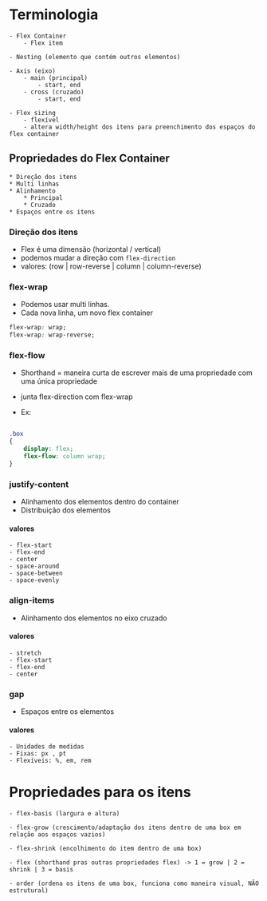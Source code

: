 
# Terminologia

    - Flex Container
        - Flex item

    - Nesting (elemento que contém outros elementos)

    - Axis (eixo)
        - main (principal)
            - start, end
        - cross (cruzado)
            - start, end

    - Flex sizing
        - flexível
        - altera width/height dos itens para preenchimento dos espaços do flex container



## Propriedades do Flex Container

    * Direção dos itens
    * Multi linhas
    * Alinhamento
        * Principal
        * Cruzado
    * Espaços entre os itens


### Direção dos itens

- Flex é uma dimensão (horizontal / vertical)
- podemos mudar a direção com `flex-direction`
- valores: (row | row-reverse | column | column-reverse)



### flex-wrap

- Podemos usar multi linhas.
- Cada nova linha, um novo flex container

```css 
flex-wrap: wrap; 
flex-wrap: wrap-reverse; 
```



### flex-flow

- Shorthand = maneira curta de escrever mais de uma propriedade com uma única propriedade
- junta flex-direction com flex-wrap

- Ex: 
```css

.box
{
    display: flex;
    flex-flow: column wrap;
}
```



### justify-content

- Alinhamento dos elementos dentro do container
- Distribuição dos elementos

#### valores

    - flex-start
    - flex-end
    - center
    - space-around
    - space-between
    - space-evenly



### align-items

- Alinhamento dos elementos no eixo cruzado

#### valores

    - stretch
    - flex-start
    - flex-end
    - center



### gap

- Espaços entre os elementos 

#### valores

    - Unidades de medidas
    - Fixas: px , pt
    - Flexíveis: %, em, rem





# Propriedades para os itens

    - flex-basis (largura e altura)

    - flex-grow (crescimento/adaptação dos itens dentro de uma box em relação aos espaços vazios)
    
    - flex-shrink (encolhimento do item dentro de uma box)
    
    - flex (shorthand pras outras propriedades flex) -> 1 = grow | 2 = shrink | 3 = basis
    
    - order (ordena os itens de uma box, funciona como maneira visual, NÃO estrutural)
